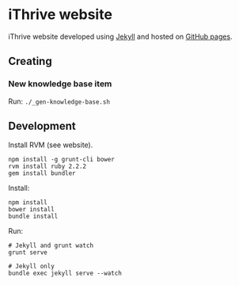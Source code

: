 # iThrive website

iThrive website developed using [Jekyll](jekyllrb.com) and hosted on [GitHub pages](https://pages.github.com/).


## Creating

### New knowledge base item

Run: `./_gen-knowledge-base.sh`


## Development

Install RVM (see website).

```
npm install -g grunt-cli bower
rvm install ruby 2.2.2
gem install bundler
```

Install:
```
npm install
bower install
bundle install
```

Run:
```
# Jekyll and grunt watch
grunt serve

# Jekyll only
bundle exec jekyll serve --watch
```